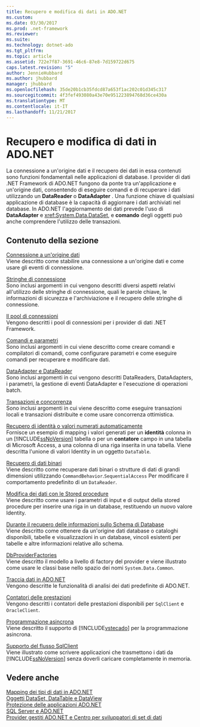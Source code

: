 ```yaml
---
title: Recupero e modifica di dati in ADO.NET
ms.custom: 
ms.date: 03/30/2017
ms.prod: .net-framework
ms.reviewer: 
ms.suite: 
ms.technology: dotnet-ado
ms.tgt_pltfrm: 
ms.topic: article
ms.assetid: 722e7f87-3691-46c6-87e8-7d159722d675
caps.latest.revision: "5"
author: JennieHubbard
ms.author: jhubbard
manager: jhubbard
ms.openlocfilehash: 35de20b1cb35fdcd87a653f1ac202c01d345c317
ms.sourcegitcommit: 4f3fef493080a43e70e951223894768d36ce430a
ms.translationtype: MT
ms.contentlocale: it-IT
ms.lasthandoff: 11/21/2017
---
```

# <a name="retrieving-and-modifying-data-in-adonet"></a>Recupero e modifica di dati in ADO.NET
La connessione a un'origine dati e il recupero dei dati in essa contenuti sono funzioni fondamentali nelle applicazioni di database. I provider di dati .NET Framework di ADO.NET fungono da ponte tra un'applicazione e un'origine dati, consentendo di eseguire comandi e di recuperare i dati utilizzando un **DataReader** o **DataAdapter** . Una funzione chiave di qualsiasi applicazione di database è la capacità di aggiornare i dati archiviati nel database. In ADO.NET l'aggiornamento dei dati prevede l'uso di **DataAdapter** e <xref:System.Data.DataSet>, e **comando** degli oggetti può anche comprendere l'utilizzo delle transazioni.  
  
## <a name="in-this-section"></a>Contenuto della sezione  
 [Connessione a un'origine dati](../../../../docs/framework/data/adonet/connecting-to-a-data-source.md)  
 Viene descritto come stabilire una connessione a un'origine dati e come usare gli eventi di connessione.  
  
 [Stringhe di connessione](../../../../docs/framework/data/adonet/connection-strings.md)  
 Sono inclusi argomenti in cui vengono descritti diversi aspetti relativi all'utilizzo delle stringhe di connessione, quali le parole chiave, le informazioni di sicurezza e l'archiviazione e il recupero delle stringhe di connessione.  
  
 [Il pool di connessioni](../../../../docs/framework/data/adonet/connection-pooling.md)  
 Vengono descritti i pool di connessioni per i provider di dati .NET Framework.  
  
 [Comandi e parametri](../../../../docs/framework/data/adonet/commands-and-parameters.md)  
 Sono inclusi argomenti in cui viene descritto come creare comandi e compilatori di comandi, come configurare parametri e come eseguire comandi per recuperare e modificare dati.  
  
 [DataAdapter e DataReader](../../../../docs/framework/data/adonet/dataadapters-and-datareaders.md)  
 Sono inclusi argomenti in cui vengono descritti DataReaders, DataAdapters, i parametri, la gestione di eventi DataAdapter e l'esecuzione di operazioni batch.  
  
 [Transazioni e concorrenza](../../../../docs/framework/data/adonet/transactions-and-concurrency.md)  
 Sono inclusi argomenti in cui viene descritto come eseguire transazioni locali e transazioni distribuite e come usare concorrenza ottimistica.  
  
 [Recupero di identità o valori numerati automaticamente](../../../../docs/framework/data/adonet/retrieving-identity-or-autonumber-values.md)  
 Fornisce un esempio di mapping i valori generati per un **identità** colonna in un [!INCLUDE[ssNoVersion](../../../../includes/ssnoversion-md.md)] tabella o per un **contatore** campo in una tabella di Microsoft Access, a una colonna di una riga inserita in una tabella. Viene descritta l'unione di valori Identity in un oggetto `DataTable`.  
  
 [Recupero di dati binari](../../../../docs/framework/data/adonet/retrieving-binary-data.md)  
 Viene descritto come recuperare dati binari o strutture di dati di grandi dimensioni utilizzando `CommandBehavior`.`SequentialAccess` Per modificare il comportamento predefinito di un `DataReader`.  
  
 [Modifica dei dati con le Stored procedure](../../../../docs/framework/data/adonet/modifying-data-with-stored-procedures.md)  
 Viene descritto come usare i parametri di input e di output della stored procedure per inserire una riga in un database, restituendo un nuovo valore Identity.  
  
 [Durante il recupero delle informazioni sullo Schema di Database](../../../../docs/framework/data/adonet/retrieving-database-schema-information.md)  
 Viene descritto come ottenere da un'origine dati database o cataloghi disponibili, tabelle e visualizzazioni in un database, vincoli esistenti per tabelle e altre informazioni relative allo schema.  
  
 [DbProviderFactories](../../../../docs/framework/data/adonet/dbproviderfactories.md)  
 Viene descritto il modello a livello di factory del provider e viene illustrato come usare le classi base nello spazio dei nomi `System.Data.Common`.  
  
 [Traccia dati in ADO.NET](../../../../docs/framework/data/adonet/data-tracing.md)  
 Vengono descritte le funzionalità di analisi dei dati predefinite di ADO.NET.  
  
 [Contatori delle prestazioni](../../../../docs/framework/data/adonet/performance-counters.md)  
 Vengono descritti i contatori delle prestazioni disponibili per `SqlClient` e `OracleClient`.  
  
 [Programmazione asincrona](../../../../docs/framework/data/adonet/asynchronous-programming.md)  
 Viene descritto il supporto di [!INCLUDE[vstecado](../../../../includes/vstecado-md.md)] per la programmazione asincrona.  
  
 [Supporto del flusso SqlClient](../../../../docs/framework/data/adonet/sqlclient-streaming-support.md)  
 Viene illustrato come scrivere applicazioni che trasmettono i dati da [!INCLUDE[ssNoVersion](../../../../includes/ssnoversion-md.md)] senza doverli caricare completamente in memoria.  
  
## <a name="see-also"></a>Vedere anche  
 [Mapping dei tipi di dati in ADO.NET](../../../../docs/framework/data/adonet/data-type-mappings-in-ado-net.md)  
 [Oggetti DataSet, DataTable e DataView](../../../../docs/framework/data/adonet/dataset-datatable-dataview/index.md)  
 [Protezione delle applicazioni ADO.NET](../../../../docs/framework/data/adonet/securing-ado-net-applications.md)  
 [SQL Server e ADO.NET](../../../../docs/framework/data/adonet/sql/index.md)  
 [Provider gestiti ADO.NET e Centro per sviluppatori di set di dati](http://go.microsoft.com/fwlink/?LinkId=217917)

